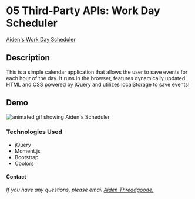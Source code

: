 # 05 Third-Party APIs: Work Day Scheduler

[Aiden's Work Day Scheduler](https://a-thread.github.io/Daily-Scheduler/)

## Description
This is a simple calendar application that allows the user to save events for each hour of the day. It runs in the browser, features dynamically updated HTML and CSS powered by jQuery and utilizes localStorage to save events!

## Demo
![animated gif showing Aiden's Scheduler](/assets/images/demo.gif)

### Technologies Used
- jQuery
- Moment.js
- Bootstrap
- Coolors

#### Contact
*If you have any questions, please email [Aiden Threadgoode.](mailto:aiden.threadgoode@gmail.com)*
